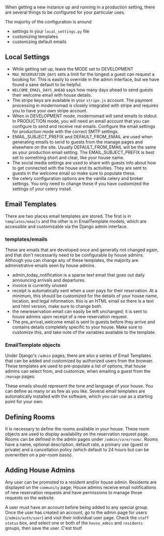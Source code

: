 When getting a new instance up and running in a production setting, there are several things to be configured for your particular uses. 

The majority of the configuration is around 

- settings in your `local_settings.py` file
- customizing templates 
- customizing default emails 

## Local Settings

- While getting set up, leave the MODE set to DEVELOPMENT
- `MAX_RESERVATION_DAYS` sets a limit for the longest a guest can request a
  booking for. This is easily to override in the admin interface, but we have
  found a sane default to be helpful. 
- `WELCOME_EMAIL_DAYS_AHEAD` says how many days ahead to send guests their
  welcome email with house details. 
-  The stripe keys are available in your `stripe.js` account. The payment
   processing in modernomad is closely integrated with stripe and requires you
   to have your own stripe account. 
- When in DEVELOPMENT mode, modernomad will send emails to stdout. In
  PRODUCTION mode, you will need an email account that you can configure to
  send and receive real emails. Configure the email settings for production
  mode with the correct SMTP settings. 
- EMAIL_SUBJECT_PREFIX and DEFAULT_FROM_EMAIL are used when generating emails
  to send to guests from the manage pages and elsewhere on the site. Usually
  DEFAULT_FROM_EMAIL will be the same as your production email setting. The
  EMAIL_SUBJECT_PREFIX is best set to something short and clear, like your
  house name.
- The social media settings are used to share with guests info about how to get
  connected with the house and its activities. They are sent to guests in the
  welcome email so make sure to populate these. 
- the celery configuration options are the vanilla celery and broker
  settings. You only need to change these if you have customized the settings
  of your celery install.  

## Email Templates
There are two places email templates are stored. The first is in
`templates/emails` and the other is in EmailTemplate models, which are
accessible and customizable via the Django admin interface. 

### templates/emails

These are emails that are developed once and generally not changed again, and
that don't necessarily need to be configurable by house admins. Although you
can change any of these templates, the majority are administrative emails seen
by house admins. 

- admin_today_notification is a sparse text email that goes out daily
  announcing arrivals and departures. 
- invoice is currently unused
- receipt is automatically sent when a user pays for their reservation. At a
  minimum, this should be customized for the details of your house name,
  location, and legal information. this is an HTML email so there is a text and
  html version, make sure to change both. 
- the newreservation email can easily be left unchanged; it is sent to house
  admins upon receipt of a new reservation request. 
- The pre_arrival_welcome email is sent to guests before they arrive and
  contains details completely specific to your house. Make sure to customize
  this, and take note of the variables available to the template. 

### EmailTemplate objects

Under Django's `/admin` pages, there are also a series of Email Templates that
can be added and customized by authorized users from the browser. These
templates are used to pre-populate a list of options, that house admins can
select from, and customize, when emailing a guest from the `/manage` pages.

These emails should represent the tone and language of your house. You can
define as many or as few as you like. Several email templates are automatically
installed with the software, which you can use as a starting point for your
own. 

## Defining Rooms

It is necessary to define the rooms available in your house. These room objects
are used to display availability on the reservation request page. Rooms can be
defined in the admin pages under `/admin/core/room/`. Rooms have a name,
optional description, default rate, a primary use (guest or private) and a
cancellation policy (which default to 24 hours but can be overwritten on a
per-room basis). 

## Adding House Admins
Any user can be promoted to a resident and/or house admin. Residents are
displayed on the `community` page; House admins receive email notifications of
new reservation requests and have permissions to manage those requests on the
website. 

A user must have an account before being added to any special group. Once the
user has created an account, go to the admin page for users
(`/admin/auth/user`) and visit their individual user page. Check the `staff
status` box, and select one or both of the `house_admin` and `residents`
groups, then save the user. C'est tout!




